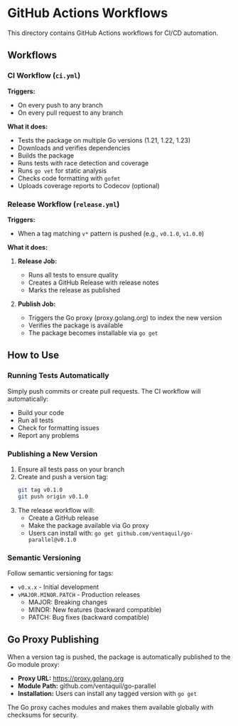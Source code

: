 # GitHub Actions Workflows

This directory contains GitHub Actions workflows for CI/CD automation.

## Workflows

### CI Workflow (`ci.yml`)

**Triggers:**
- On every push to any branch
- On every pull request to any branch

**What it does:**
- Tests the package on multiple Go versions (1.21, 1.22, 1.23)
- Downloads and verifies dependencies
- Builds the package
- Runs tests with race detection and coverage
- Runs `go vet` for static analysis
- Checks code formatting with `gofmt`
- Uploads coverage reports to Codecov (optional)

### Release Workflow (`release.yml`)

**Triggers:**
- When a tag matching `v*` pattern is pushed (e.g., `v0.1.0`, `v1.0.0`)

**What it does:**
1. **Release Job:**
   - Runs all tests to ensure quality
   - Creates a GitHub Release with release notes
   - Marks the release as published

2. **Publish Job:**
   - Triggers the Go proxy (proxy.golang.org) to index the new version
   - Verifies the package is available
   - The package becomes installable via `go get`

## How to Use

### Running Tests Automatically

Simply push commits or create pull requests. The CI workflow will automatically:
- Build your code
- Run all tests
- Check for formatting issues
- Report any problems

### Publishing a New Version

1. Ensure all tests pass on your branch
2. Create and push a version tag:
   ```bash
   git tag v0.1.0
   git push origin v0.1.0
   ```
3. The release workflow will:
   - Create a GitHub release
   - Make the package available via Go proxy
   - Users can install with: `go get github.com/ventaquil/go-parallel@v0.1.0`

### Semantic Versioning

Follow semantic versioning for tags:
- `v0.x.x` - Initial development
- `vMAJOR.MINOR.PATCH` - Production releases
  - MAJOR: Breaking changes
  - MINOR: New features (backward compatible)
  - PATCH: Bug fixes (backward compatible)

## Go Proxy Publishing

When a version tag is pushed, the package is automatically published to the Go module proxy:
- **Proxy URL:** https://proxy.golang.org
- **Module Path:** github.com/ventaquil/go-parallel
- **Installation:** Users can install any tagged version with `go get`

The Go proxy caches modules and makes them available globally with checksums for security.
